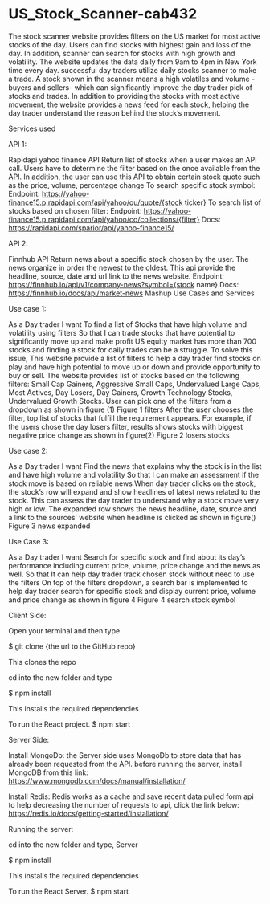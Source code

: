 # US_Stock_Scanner-cab432

The stock scanner website provides filters on the US market for most active stocks of the day. Users can find stocks with highest gain and loss of the day. In addition, scanner can search for stocks with high growth and volatility. The website updates the data daily from 9am to 4pm in New York time every day. successful day traders utilize daily stocks scanner to make a trade. A stock shown in the scanner means a high volatiles and volume -buyers and sellers- which can significantly improve the day trader pick of stocks and trades. In addition to providing the stocks with most active movement, the website provides a news feed for each stock, helping the day trader understand the reason behind the stock’s movement.

Services used

API 1:

Rapidapi yahoo finance API Return list of stocks when a user makes an API call. Users have to determine the filter based on the once available from the API. In addition, the user can use this API to obtain certain stock quote such as the price, volume, percentage change To search specific stock symbol: Endpoint: https://yahoo-finance15.p.rapidapi.com/api/yahoo/qu/quote/{stock ticker} To search list of stocks based on chosen filter: Endpoint: https://yahoo-finance15.p.rapidapi.com/api/yahoo/co/collections/{filter} Docs: https://rapidapi.com/sparior/api/yahoo-finance15/

API 2:

Finnhub API Return news about a specific stock chosen by the user. The news organize in order the newest to the oldest. This api provide the headline, source, date and url link to the news website. Endpoint: https://finnhub.io/api/v1/company-news?symbol={stock name} Docs: https://finnhub.io/docs/api/market-news
Mashup Use Cases and Services

Use case 1:

As a
Day trader
I want
To find a list of Stocks that have high volume and volatility using filters
So that
I can trade stocks that have potential to significantly move up and make profit
US equity market has more than 700 stocks and finding a stock for daily trades can be a struggle. To solve this issue, This website provide a list of filters to help a day trader find stocks on play and have high potential to move up or down and provide opportunity to buy or sell. The website provides list of stocks based on the following filters: Small Cap Gainers, Aggressive Small Caps, Undervalued Large Caps, Most Actives, Day Losers, Day Gainers, Growth Technology Stocks, Undervalued Growth Stocks. User can pick one of the filters from a dropdown as shown in figure (1)
Figure 1 filters
After the user chooses the filter, top list of stocks that fulfill the requirement appears. For example, if the users chose the day losers filter, results shows stocks with biggest negative price change as shown in figure(2)
Figure 2 losers stocks

Use case 2:

As a
Day trader
I want
Find the news that explains why the stock is in the list and have high volume and volatility
So that
I can make an assessment if the stock move is based on reliable news
When day trader clicks on the stock, the stock’s row will expand and show headlines of latest news related to the stock. This can assess the day trader to understand why a stock move very high or low. The expanded row shows the news headline, date, source and a link to the sources’ website when headline is clicked as shown in figure()
Figure 3 news expanded

Use Case 3:

As a
Day trader
I want
Search for specific stock and find about its day’s performance including current price, volume, price change and the news as well.
So that
It can help day trader track chosen stock without need to use the filters
On top of the filters dropdown, a search bar is implemented to help day trader search for specific stock and display current price, volume and price change as shown in figure 4
Figure 4 search stock symbol

Client Side: 

Open your terminal and then type

$ git clone {the url to the GitHub repo}

This clones the repo

cd into the new folder and type

$ npm install

This installs the required dependencies

To run the React project.
$ npm start

Server Side: 

Install MongoDb:
the Server side uses MongoDb to store data that has already been requested from the API. before running the server, install MongoDB from this link:
https://www.mongodb.com/docs/manual/installation/

Install Redis:
Redis works as a cache and save recent data pulled form api to help decreasing the number of requests to api, click the link below:
https://redis.io/docs/getting-started/installation/

Running the server:

cd into the new folder and type, Server

$ npm install

This installs the required dependencies

To run the React Server.
$ npm start
